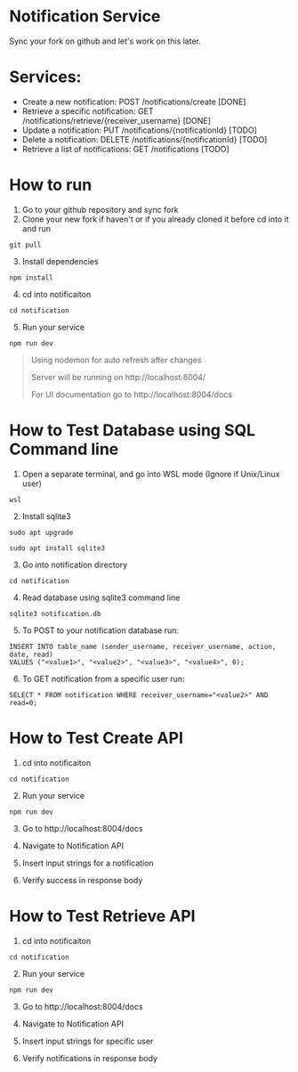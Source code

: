 # Notification Service
Sync your fork on github and let's work on this later.

# Services:
- Create a new notification: POST /notifications/create [DONE]
- Retrieve a specific notification: GET /notifications/retrieve/{receiver_username} [DONE]
- Update a notification: PUT /notifications/{notificationId} [TODO]
- Delete a notification: DELETE /notifications/{notificationId} [TODO]
- Retrieve a list of notifications: GET /notifications [TODO]

# How to run
1. Go to your github repository and sync fork
2. Clone your new fork if haven't or if you already cloned it before cd into it and run
   
```
git pull
```

3. Install dependencies
   
```
npm install
```

4. cd into notificaiton
   
```
cd notification
```

5. Run your service

```
npm run dev
```

> Using nodemon for auto refresh after changes 
> 
> Server will be running on http://localhost:8004/ 
> 
> For UI documentation go to http://localhost:8004/docs

# How to Test Database using SQL Command line

1. Open a separate terminal, and go into WSL mode (Ignore if Unix/Linux user)
   
```
wsl
```

2. Install sqlite3

```
sudo apt upgrade

sudo apt install sqlite3
```

3. Go into notification directory

```
cd notification
```

4. Read database using sqlite3 command line

```
sqlite3 notification.db
```

5. To POST to your notification database run:

```
INSERT INTO table_name (sender_username, receiver_username, action, date, read)
VALUES ("<value1>", "<value2>", "<value3>", "<value4>", 0);
```

6. To GET notification from a specific user run:

```
SELECT * FROM notification WHERE receiver_username="<value2>" AND read=0;
```

# How to Test Create API 

1. cd into notificaiton
   
```
cd notification
```

2. Run your service

```
npm run dev
```

3. Go to http://localhost:8004/docs

4. Navigate to Notification API

5. Insert input strings for a notification

6. Verify success in response body

# How to Test Retrieve API 

1. cd into notificaiton
   
```
cd notification
```

2. Run your service

```
npm run dev
```
3. Go to http://localhost:8004/docs

4. Navigate to Notification API

5. Insert input strings for specific user

6. Verify notifications in response body
